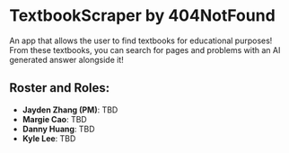 # TextbookScraper by 404NotFound

An app that allows the user to find textbooks for educational purposes! From these textbooks, you can search for pages and problems with an AI generated answer alongside it! 


## Roster and Roles:
- **Jayden Zhang (PM)**: TBD
- **Margie Cao**: TBD
- **Danny Huang**: TBD
- **Kyle Lee**: TBD

